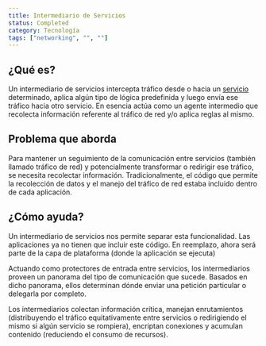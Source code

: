```yaml
---
title: Intermediario de Servicios
status: Completed
category: Tecnología
tags: ["networking", "", ""]
---
```


## ¿Qué es?

Un intermediario de servicios intercepta tráfico desde o hacia un [servicio](/service/) determinado,
aplica algún tipo de lógica predefinida y luego envía ese tráfico hacia otro servicio.
En esencia actúa como un agente intermedio que recolecta información referente al tráfico de red y/o aplica reglas al mismo.

## Problema que aborda

Para mantener un seguimiento de la comunicación entre servicios (también llamado tráfico de red) y
potencialmente transformar o redirigir ese tráfico, se necesita recolectar información.
Tradicionalmente, el código que permite la recolección de datos y el manejo del tráfico de red estaba incluido dentro de cada aplicación.

## ¿Cómo ayuda?

Un intermediario de servicios nos permite separar esta funcionalidad.
Las aplicaciones ya no tienen que incluir este código.
En reemplazo, ahora será parte de la capa de plataforma (donde la aplicación se ejecuta)

Actuando como protectores de entrada entre servicios, los intermediarios proveen un panorama del tipo de comunicación que sucede.
Basados en dicho panorama, ellos determinan dónde enviar una petición particular o delegarla por completo.

Los intermediarios colectan información crítica, manejan enrutamientos (distribuyendo el tráfico equitativamente entre servicios o redirigiendo el mismo si algún servicio se rompiera),
encriptan conexiones y acumulan contenido (reduciendo el consumo de recursos).